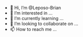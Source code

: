 - 👋 Hi, I’m @Leposo-Brian
- 👀 I’m interested in ...
- 🌱 I’m currently learning ...
- 💞️ I’m looking to collaborate on ...
- 📫 How to reach me ...

<!---
Leposo-Brian/Leposo-Brian is a ✨ special ✨ repository because its `README.md` (this file) appears on your GitHub profile.
You can click the Preview link to take a look at your changes.
--->
